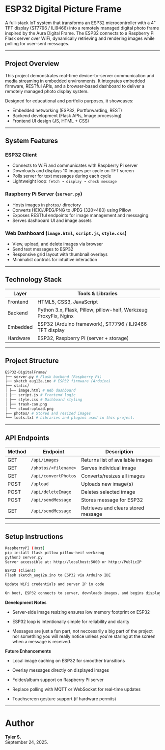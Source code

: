 # ESP32 Digital Picture Frame

A full-stack IoT system that transforms an ESP32 microcontroller with a 4" TFT display (ST7796 / ILI9466) into a remotely managed digital photo frame inspired by the Aura Digital Frame. The ESP32 connects to a Raspberry Pi Flask server over WiFi, dynamically retrieving and rendering images while polling for user-sent messages.

---

## Project Overview

This project demonstrates real-time device-to-server communication and media streaming in embedded environments. It integrates embedded firmware, RESTful APIs, and a browser-based dashboard to deliver a remotely managed photo display system.

Designed for educational and portfolio purposes, it showcases:

- Embedded networking (ESP32, Portforwarding, REST)
- Backend development (Flask APIs, Image processing)
- Frontend UI design (JS, HTML + CSS)

---

## System Features

### ESP32 Client

- Connects to WiFi and communicates with Raspberry Pi server
- Downloads and displays 10 images per cycle on TFT screen
- Polls server for text messages during each cycle
- Lightweight loop: `fetch → display → check message`

### Raspberry Pi Server (`server.py`)

- Hosts images in `photos/` directory
- Converts HEIC/JPEG/PNG to JPEG (320×480) using Pillow
- Exposes RESTful endpoints for image management and messaging
- Serves dashboard UI and image assets

### Web Dashboard (`image.html`, `script.js`, `style.css`)

- View, upload, and delete images via browser
- Send text messages to ESP32
- Responsive grid layout with thumbnail overlays
- Minimalist controls for intuitive interaction

---

## Technology Stack

| Layer      | Tools & Libraries                                      |
|------------|--------------------------------------------------------|
| Frontend   | HTML5, CSS3, JavaScript                        |
| Backend    | Python 3.x, Flask, Pillow, pillow-heif, Werkzeug ProxyFix, Nginx |
| Embedded   | ESP32 (Arduino framework), ST7796 / ILI9466 TFT display |
| Hardware   | ESP32, Raspberry Pi (server + storage)                |

---

## Project Structure
```bash
ESP32-DigitalFrame/
├── server.py # Flask backend (Raspberry Pi)
├── sketch_aug12a.ino # ESP32 firmware (Arduino)
├── static/
│ ├── image.html # Web dashboard
│ ├── script.js # Frontend logic
│ ├── style.css # Dashboard styling
│ ├── trash-can.png 
│ └── cloud-upload.png 
├── photos/ # Stored and resized images
└── tools.txt # Libraries and plugins used in this project.
```
---

## API Endpoints

| Method | Endpoint                | Description                          |
|--------|-------------------------|--------------------------------------|
| GET    | `/api/images`           | Returns list of available images     |
| GET    | `/photos/<filename>`    | Serves individual image              |
| GET    | `/api/convertPhotos`    | Converts/resizes all images          |
| POST   | `/upload`               | Uploads new image(s)                 |
| POST   | `/api/deleteImage`      | Deletes selected image               |
| POST   | `/api/sendMessage`      | Stores message for ESP32             |
| GET    | `/api/sendMessage`      | Retrieves and clears stored message  |

---

## Setup Instructions

```bash
RaspberryPI (Host)
pip install flask pillow pillow-heif werkzeug
python3 server.py
Server accessible at: http://localhost:5000 or http://PublicIP
```

```bash
ESP32 (Client)
Flash sketch_aug12a.ino to ESP32 via Arduino IDE

Update WiFi credentials and server IP in code

On boot, ESP32 connects to server, downloads images, and begins display loop
```

**Development Notes**
 - Server-side image resizing ensures low memory footprint on ESP32
 
 - ESP32 loop is intentionally simple for reliability and clarity

 - Messages are just a fun part, not neccesarily a big part of the project nor something you will really notice unless you're staring at the screen when a message is received. 

**Future Enhancements**
 - Local image caching on ESP32 for smoother transitions

 - Overlay messages directly on displayed images

 - Folder/album support on Raspberry Pi server

 - Replace polling with MQTT or WebSocket for real-time updates

 - Touchscreen gesture support (if hardware permits)

---

# Author

**Tyler S.** <br />
September 24, 2025.
